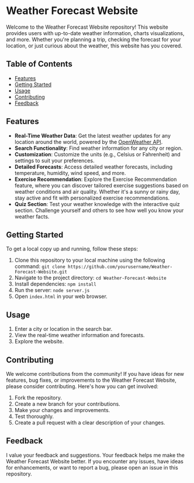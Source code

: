 # Weather Forecast Website

Welcome to the Weather Forecast Website repository! This website provides users with up-to-date weather information, charts visualizations, and more. Whether you're planning a trip, checking the forecast for your location, or just curious about the weather, this website has you covered.


## Table of Contents

- [Features](#features)
- [Getting Started](#getting-started)
- [Usage](#usage)
- [Contributing](#contributing)
- [Feedback](#feedback)

## Features

- **Real-Time Weather Data**: Get the latest weather updates for any location around the world, powered by the [OpenWeather API](https://openweathermap.org/).
- **Search Functionality**: Find weather information for any city or region.
- **Customization**: Customize the units (e.g., Celsius or Fahrenheit) and settings to suit your preferences.
- **Detailed Forecasts**: Access detailed weather forecasts, including temperature, humidity, wind speed, and more.
- **Exercise Recommendation**: Explore the Exercise Recommendation feature, where you can discover tailored exercise suggestions based on weather conditions and air quality. Whether it's a sunny or rainy day, stay active and fit with personalized exercise recommendations.
- **Quiz Section**: Test your weather knowledge with the interactive quiz section. Challenge yourself and others to see how well you know your weather facts.

## Getting Started

To get a local copy up and running, follow these steps:

1. Clone this repository to your local machine using the following command: `git clone https://github.com/yourusername/Weather-Forecast-Website.git`
2. Navigate to the project directory: `cd Weather-Forecast-Website`
3. Install dependencies: `npm install`
4. Run the server: `node server.js`
5. Open `index.html` in your web browser.


## Usage

1. Enter a city or location in the search bar.
2. View the real-time weather information and forecasts.
3. Explore the website.


## Contributing

We welcome contributions from the community! If you have ideas for new features, bug fixes, or improvements to the Weather Forecast Website, please consider contributing. Here's how you can get involved:

1. Fork the repository.
2. Create a new branch for your contributions.
3. Make your changes and improvements.
4. Test thoroughly.
5. Create a pull request with a clear description of your changes.


## Feedback
I value your feedback and suggestions. Your feedback helps me make the Weather Forecast Website better. If you encounter any issues, have ideas for enhancements, or want to report a bug, please open an issue in this repository.

